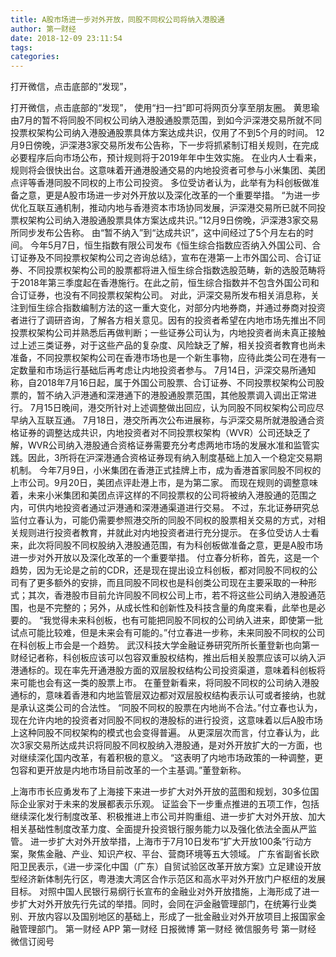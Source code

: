 ```yaml
---
title: A股市场进一步对外开放，同股不同权公司将纳入港股通
author: 第一财经
date: 2018-12-09 23:11:54
tags: 
categories: 
---
```

打开微信，点击底部的“发现”，
<!-- more -->
打开微信，点击底部的“发现”，
使用“扫一扫”即可将网页分享至朋友圈。
黄思瑜
由7月的暂不将同股不同权公司纳入港股通股票范围，到如今沪深港交易所就不同投票权架构公司纳入港股通股票具体方案达成共识，仅用了不到5个月的时间。
12月9日傍晚，沪深港3家交易所发布公告称，下一步将抓紧制订相关规则，在完成必要程序后向市场公布，预计规则将于2019年年中生效实施。
在业内人士看来，规则将会很快出台。这意味着开通港股通交易的内地投资者可参与小米集团、美团点评等香港同股不同权的上市公司投资。
多位受访者认为，此举有为科创板做准备之意，更是A股市场进一步对外开放以及深化改革的一个重要举措。
“为进一步优化互联互通机制，推动内地与香港资本市场协同发展，沪深港交易所已就不同投票权架构公司纳入港股通股票具体方案达成共识。”12月9日傍晚，沪深港3家交易所同步发布公告称。
由“暂不纳入”到“达成共识”，这中间经过了5个月左右的时间。
今年5月7日，恒生指数有限公司发布《恒生综合指数应否纳入外国公司、合订证券及不同投票权架构公司之咨询总结》，宣布在港第一上市外国公司、合订证券、不同投票权架构公司的股票都将进入恒生综合指数选股范畴，新的选股范畴将于2018年第三季度起在香港施行。在此之前，恒生综合指数并不包含外国公司和合订证券，也没有不同投票权架构公司。
对此，沪深交易所发布相关消息称，关注到恒生综合指数编制方法的这一重大变化，对部分内地券商，并通过券商对投资者进行了调研咨询，了解各方相关意见。因有的投资者希望在内地市场先推出不同投票权架构公司并熟悉后再做判断；一些证券公司认为，内地投资者尚未真正接触过上述三类证券，对于这些产品的复杂度、风险缺乏了解，相关投资者教育也尚未准备，不同投票权架构公司在香港市场也是一个新生事物，应待此类公司在港有一定数量和市场运行基础后再考虑让内地投资者参与。
7月14日，沪深交易所通知称，自2018年7月16日起，属于外国公司股票、合订证券、不同投票权架构公司股票的，暂不纳入沪港通和深港通下的港股通股票范围，其他股票调入调出正常进行。
7月15日晚间，港交所针对上述调整做出回应，认为同股不同权架构公司应尽早纳入互联互通。
7月18日，港交所再次公布进展称，与沪深交易所就港股通合资格证券的调整达成共识，内地投资者对不同投票权架构（WVR）公司还缺乏了解，WVR公司纳入港股通合资格证券需要充分考虑两地市场的发展水准和监管实践。因此，3所将在沪深港通合资格证券现有纳入制度基础上加入一个稳定交易期机制。
今年7月9日，小米集团在香港正式挂牌上市，成为香港首家同股不同权的上市公司。9月20日，美团点评赴港上市，是为第二家。
而现在规则的调整意味着，未来小米集团和美团点评这样的不同投票权的公司将被纳入港股通的范围之内，可供内地投资者通过沪港通和深港通渠道进行交易。
不过，东北证券研究总监付立春认为，可能仍需要参照港交所的同股不同权的股票相关交易的方式，对相关规则进行投资者教育，并就此对内地投资者进行充分提示。
在多位受访人士看来，此次将同股不同权股纳入港股通范围，有为科创板做准备之意，更是A股市场进一步对外开放以及深化改革的一个重要举措。
付立春分析称，首先，这是一个趋势，因为无论是之前的CDR，还是现在提出设立科创板，都对同股不同权的公司有了更多额外的安排，而且同股不同权也是科创类公司现在主要采取的一种形式；其次，香港股市目前允许同股不同权公司上市，若不将这些公司纳入港股通范围，也是不完整的；另外，从成长性和创新性及科技含量的角度来看，此举也是必要的。
“我觉得未来科创板，也有可能把同股不同权的公司纳入进来，即使第一批试点可能比较难，但是未来会有可能的。”付立春进一步称，未来同股不同权的公司在科创板上市会是一个趋势。
武汉科技大学金融证券研究所所长董登新也向第一财经记者称，科创板应该可以包容双重股权结构，推出后相关股票应该可以纳入沪港通标的。现在率先开通港股方面的双层股权结构公司投资渠道，意味着科创板将来可能也会有这一类的股票上市。
在董登新看来，将同股不同权的公司纳入港股通标的，意味着香港和内地监管层双边都对双层股权结构表示认可或者接纳，也就是承认这类公司的合法性。
“同股不同权的股票在内地尚不合法。”付立春也认为，现在允许内地的投资者对同股不同权的港股标的进行投资，这意味着以后A股市场上这种同股不同权架构的模式也会变得普遍。
从更深层次而言，付立春认为，此次3家交易所达成共识将同股不同权股纳入港股通，是对外开放扩大的一方面，也对继续深化国内改革，有着积极的意义。
“这表明了内地市场政策的一种调整，更包容和更开放是内地市场目前改革的一个主基调。”董登新称。
 
 
上海市市长应勇发布了上海接下来进一步扩大对外开放的蓝图和规划，30多位国际企业家对于未来的发展都表示乐观。
证监会下一步重点推进的五项工作，包括继续深化发行制度改革、积极推进上市公司并购重组、进一步扩大对外开放、加大相关基础性制度改革力度、全面提升投资银行服务能力以及强化依法全面从严监管。
进一步扩大对外开放举措，上海市于7月10日发布“扩大开放100条”行动方案，聚焦金融、产业、知识产权、平台、营商环境等五大领域。
广东省副省长欧阳卫民表示，《进一步深化中国（广东）自贸试验区改革开放方案》立足建设开放型经济新体制先行区，粤港澳大湾区合作示范区和高水平对外开放门户枢纽的发展目标。
对照中国人民银行易纲行长宣布的金融业对外开放措施，上海形成了进一步扩大对外开放先行先试的举措。同时，会同在沪金融管理部门，在统筹行业类别、开放内容以及国别地区的基础上，形成了一批金融业对外开放项目上报国家金融管理部门。
第一财经
APP
第一财经
日报微博
第一财经
微信服务号
第一财经
微信订阅号
